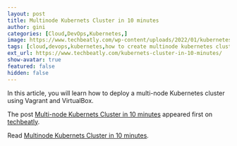 ```yaml
---
layout: post
title: Multinode Kubernets Cluster in 10 minutes
author: gini
categories: [Cloud,DevOps,Kubernetes,]
image: https://www.techbeatly.com/wp-content/uploads/2022/01/kubernetes-cluster-in-10-minutes-1024x576.png
tags: [cloud,devops,kubernetes,how to create multinode kubernetes cluster,kubernetes cluser in 10 min,kubernetes cluster,kubernetes local cluster,kubernetes virtualbox vagrant,kubernets cluster,multi-node kubernets cluster in 10 minutes,vagrant kubermetes cluster,]
ext_url: https://www.techbeatly.com/kubernets-cluster-in-10-minutes/
show-avatar: true
featured: false
hidden: false
---
```


<p>In this article, you will learn how to deploy a multi-node Kubernetes cluster using Vagrant and VirtualBox. </p>
<p>The post <a href="https://www.techbeatly.com/kubernets-cluster-in-10-minutes/">Multi-node Kubernets Cluster in 10 minutes</a> appeared first on <a href="https://www.techbeatly.com">techbeatly</a>.</p>

Read [Multinode Kubernets Cluster in 10 minutes](https://www.techbeatly.com/kubernets-cluster-in-10-minutes/).